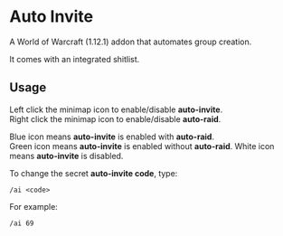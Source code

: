 # Auto Invite
A World of Warcraft (1.12.1) addon that automates group creation.

It comes with an integrated shitlist.

## Usage
Left click the minimap icon to enable/disable **auto-invite**.  
Right click the minimap icon to enable/disable **auto-raid**.  

Blue icon means **auto-invite** is enabled with **auto-raid**.  
Green icon means **auto-invite** is enabled without **auto-raid**.
White icon means **auto-invite** is disabled.

To change the secret **auto-invite code**, type:  
```
/ai <code>
```

For example:
```
/ai 69
```

